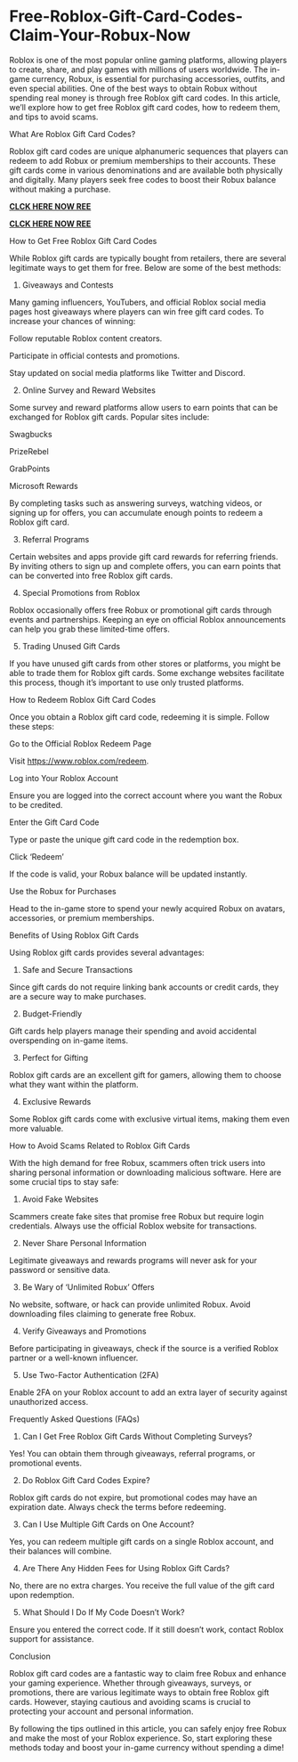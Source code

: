 # Free-Roblox-Gift-Card-Codes-Claim-Your-Robux-Now
Roblox is one of the most popular online gaming platforms, allowing players to create, share, and play games with millions of users worldwide. The in-game currency, Robux, is essential for purchasing accessories, outfits, and even special abilities. One of the best ways to obtain Robux without spending real money is through free Roblox gift card codes. In this article, we’ll explore how to get free Roblox gift card codes, how to redeem them, and tips to avoid scams.

What Are Roblox Gift Card Codes?

Roblox gift card codes are unique alphanumeric sequences that players can redeem to add Robux or premium memberships to their accounts. These gift cards come in various denominations and are available both physically and digitally. Many players seek free codes to boost their Robux balance without making a purchase.

**[CLCK HERE NOW REE](https://tinyurl.com/Robloxgiftcard2522)**

**[CLCK HERE NOW REE](https://tinyurl.com/Robloxgiftcard2522)**

How to Get Free Roblox Gift Card Codes

While Roblox gift cards are typically bought from retailers, there are several legitimate ways to get them for free. Below are some of the best methods:

1. Giveaways and Contests

Many gaming influencers, YouTubers, and official Roblox social media pages host giveaways where players can win free gift card codes. To increase your chances of winning:

Follow reputable Roblox content creators.

Participate in official contests and promotions.

Stay updated on social media platforms like Twitter and Discord.

2. Online Survey and Reward Websites

Some survey and reward platforms allow users to earn points that can be exchanged for Roblox gift cards. Popular sites include:

Swagbucks

PrizeRebel

GrabPoints

Microsoft Rewards

By completing tasks such as answering surveys, watching videos, or signing up for offers, you can accumulate enough points to redeem a Roblox gift card.

3. Referral Programs

Certain websites and apps provide gift card rewards for referring friends. By inviting others to sign up and complete offers, you can earn points that can be converted into free Roblox gift cards.

4. Special Promotions from Roblox

Roblox occasionally offers free Robux or promotional gift cards through events and partnerships. Keeping an eye on official Roblox announcements can help you grab these limited-time offers.

5. Trading Unused Gift Cards

If you have unused gift cards from other stores or platforms, you might be able to trade them for Roblox gift cards. Some exchange websites facilitate this process, though it’s important to use only trusted platforms.

How to Redeem Roblox Gift Card Codes

Once you obtain a Roblox gift card code, redeeming it is simple. Follow these steps:

Go to the Official Roblox Redeem Page

Visit https://www.roblox.com/redeem.

Log into Your Roblox Account

Ensure you are logged into the correct account where you want the Robux to be credited.

Enter the Gift Card Code

Type or paste the unique gift card code in the redemption box.

Click ‘Redeem’

If the code is valid, your Robux balance will be updated instantly.

Use the Robux for Purchases

Head to the in-game store to spend your newly acquired Robux on avatars, accessories, or premium memberships.

Benefits of Using Roblox Gift Cards

Using Roblox gift cards provides several advantages:

1. Safe and Secure Transactions

Since gift cards do not require linking bank accounts or credit cards, they are a secure way to make purchases.

2. Budget-Friendly

Gift cards help players manage their spending and avoid accidental overspending on in-game items.

3. Perfect for Gifting

Roblox gift cards are an excellent gift for gamers, allowing them to choose what they want within the platform.

4. Exclusive Rewards

Some Roblox gift cards come with exclusive virtual items, making them even more valuable.

How to Avoid Scams Related to Roblox Gift Cards

With the high demand for free Robux, scammers often trick users into sharing personal information or downloading malicious software. Here are some crucial tips to stay safe:

1. Avoid Fake Websites

Scammers create fake sites that promise free Robux but require login credentials. Always use the official Roblox website for transactions.

2. Never Share Personal Information

Legitimate giveaways and rewards programs will never ask for your password or sensitive data.

3. Be Wary of ‘Unlimited Robux’ Offers

No website, software, or hack can provide unlimited Robux. Avoid downloading files claiming to generate free Robux.

4. Verify Giveaways and Promotions

Before participating in giveaways, check if the source is a verified Roblox partner or a well-known influencer.

5. Use Two-Factor Authentication (2FA)

Enable 2FA on your Roblox account to add an extra layer of security against unauthorized access.

Frequently Asked Questions (FAQs)

1. Can I Get Free Roblox Gift Cards Without Completing Surveys?

Yes! You can obtain them through giveaways, referral programs, or promotional events.

2. Do Roblox Gift Card Codes Expire?

Roblox gift cards do not expire, but promotional codes may have an expiration date. Always check the terms before redeeming.

3. Can I Use Multiple Gift Cards on One Account?

Yes, you can redeem multiple gift cards on a single Roblox account, and their balances will combine.

4. Are There Any Hidden Fees for Using Roblox Gift Cards?

No, there are no extra charges. You receive the full value of the gift card upon redemption.

5. What Should I Do If My Code Doesn’t Work?

Ensure you entered the correct code. If it still doesn’t work, contact Roblox support for assistance.

Conclusion

Roblox gift card codes are a fantastic way to claim free Robux and enhance your gaming experience. Whether through giveaways, surveys, or promotions, there are various legitimate ways to obtain free Roblox gift cards. However, staying cautious and avoiding scams is crucial to protecting your account and personal information.

By following the tips outlined in this article, you can safely enjoy free Robux and make the most of your Roblox experience. So, start exploring these methods today and boost your in-game currency without spending a dime!
